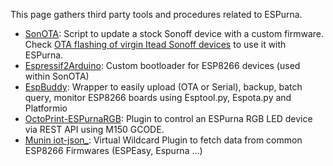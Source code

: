 This page gathers third party tools and procedures related to ESPurna.

* [SonOTA](https://github.com/mirko/SonOTA): Script to update a stock Sonoff device with a custom firmware. Check [OTA flashing of virgin Itead Sonoff devices](OTA-flashing-of-virgin-Itead-Sonoff-devices) to use it with ESPurna.
* [Espressif2Arduino](https://github.com/khcnz/Espressif2Arduino): Custom bootloader for ESP8266 devices (used within SonOTA)
* [EspBuddy](https://github.com/soif/EspBuddy): Wrapper to easily upload (OTA or Serial), backup, batch query, monitor ESP8266 boards using Esptool.py, Espota.py and Platformio 
* [OctoPrint-ESPurnaRGB](https://github.com/pokeimon/OctoPrint-ESPurnaRGB): Plugin to control an ESPurna RGB LED device via REST API using M150 GCODE.
* [Munin iot-json_](https://github.com/soif/munin_plugins): Virtual Wildcard Plugin to fetch data from common ESP8266 Firmwares (ESPEasy, Espurna ...)

